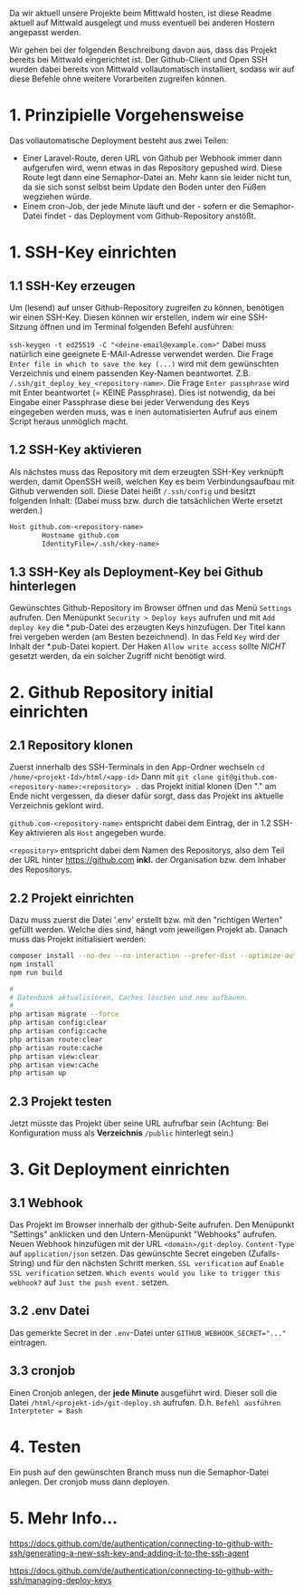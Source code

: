 Da wir aktuell unsere Projekte beim Mittwald hosten, ist diese Readme aktuell auf Mittwald
ausgelegt und muss eventuell bei anderen Hostern angepasst werden.

Wir gehen bei der folgenden Beschreibung davon aus, dass das Projekt bereits bei Mittwald eingerichtet ist.
Der Github-Client und Open SSH wurden dabei bereits von Mittwald vollautomatisch installiert, sodass 
wir auf diese Befehle ohne weitere Vorarbeiten zugreifen können.

# 1. Prinzipielle Vorgehensweise

Das vollautomatische Deployment besteht aus zwei Teilen:

* Einer Laravel-Route, deren URL von Github per Webhook immer dann aufgerufen wird, wenn etwas in das Repository
  gepushed wird. Diese Route legt dann eine Semaphor-Datei an. Mehr kann sie leider nicht tun, da sie sich sonst selbst
  beim Update den Boden unter den Füßen wegziehen würde.
* Einem cron-Job, der jede Minute läuft und der - sofern er die Semaphor-Datei findet - das Deployment vom
  Github-Repository anstößt.

# 1. SSH-Key einrichten

## 1.1 SSH-Key erzeugen

Um (lesend) auf unser Github-Repository zugreifen zu können, benötigen wir einen SSH-Key.
Diesen können wir erstellen, indem wir eine SSH-Sitzung öffnen und im Terminal folgenden Befehl ausführen:

`ssh-keygen -t ed25519 -C "<deine-email@example.com>"`
Dabei muss natürlich eine geeignete E-MAil-Adresse verwendet werden.
Die Frage `Enter file in which to save the key (...)` wird mit dem gewünschten Verzeichnis und
einem passenden Key-Namen beantwortet. Z.B. `/.ssh/git_deploy_key_<repository-name>`.
Die Frage `Enter passphrase` wird mit Enter beantwortet (= KEINE Passphrase).
Dies ist notwendig, da bei Eingabe einer Passphrase diese bei jeder Verwendung des Keys eingegeben werden muss, was e
inen automatisierten Aufruf aus einem Script heraus unmöglich macht.

## 1.2 SSH-Key aktivieren

Als nächstes muss das Repository mit dem erzeugten SSH-Key verknüpft werden, damit OpenSSH weiß, welchen Key es beim
Verbindungsaufbau mit Github verwenden soll.
Diese Datei heißt `/.ssh/config` und besitzt folgenden Inhalt:
(Dabei muss <repository-name> bzw. <key-name> durch die tatsächlichen Werte ersetzt werden.)

```txt
Host github.com-<repository-name>
        Hostname github.com
        IdentityFile=/.ssh/<key-name>
```

## 1.3 SSH-Key als Deployment-Key bei Github hinterlegen

Gewünschtes Github-Repository im Browser öffnen und das Menü `Settings` aufrufen.
Den Menüpunkt `Security > Deploy keys` aufrufen und mit `Add deploy key` die *.pub-Datei des erzeugten Keys hinzufügen.
Der Titel kann frei vergeben werden (am Besten bezeichnend).
In das Feld `Key` wird der Inhalt der *.pub-Datei kopiert.
Der Haken `Allow write access` sollte *NICHT* gesetzt werden, da ein solcher Zugriff nicht benötigt wird.

# 2. Github Repository initial einrichten

## 2.1 Repository klonen

Zuerst innerhalb des SSH-Terminals in den App-Ordner wechseln
`cd /home/<projekt-Id>/html/<app-id>`
Dann mit
`git clone git@github.com-<repository-name>:<repository> .`
das Projekt initial klonen (Den "." am Ende nicht vergessen, da dieser dafür sorgt, dass das Projekt ins
aktuelle Verzeichnis geklont wird.

`github.com-<repository-name>` entspricht dabei dem Eintrag, der in 1.2 SSH-Key aktivieren als `Host` angegeben wurde.

`<repository>` entspricht dabei dem Namen des Repositorys, also dem Teil der URL hinter https://github.com **inkl.**
der Organisation bzw. dem Inhaber des Repositorys.

## 2.2 Projekt einrichten

Dazu muss zuerst die Datei '.env' erstellt bzw. mit den "richtigen Werten" gefüllt werden.
Welche dies sind, hängt vom jeweiligen Projekt ab.
Danach muss das Projekt initialisiert werden:

```bash
composer install --no-dev --no-interaction --prefer-dist --optimize-autoloader
npm install
npm run build

#
# Datenbank aktualisieren, Caches löschen und neu aufbauen.
#
php artisan migrate --force
php artisan config:clear
php artisan config:cache
php artisan route:clear
php artisan route:cache
php artisan view:clear
php artisan view:cache
php artisan up  
```

## 2.3 Projekt testen

Jetzt müsste das Projekt über seine URL aufrufbar sein
(Achtung: Bei Konfiguration muss als **Verzeichnis** `/public` hinterlegt sein.)

# 3. Git Deployment einrichten

## 3.1 Webhook

Das Projekt im Browser innerhalb der github-Seite aufrufen.
Den Menüpunkt "Settings" anklicken und den Untern-Menüpunkt "Webhooks" aufrufen.
Neuen Webhook hinzufügen mit der URL `<domain>/git-deploy`.
`Content-Type` auf `application/json` setzen.
Das gewünschte Secret eingeben (Zufalls-String) und für den nächsten Schritt merken.
`SSL verification` auf `Enable SSL verification` setzen.
`Which events would you like to trigger this webhook?` auf `Just the push event.` setzen.


## 3.2 .env Datei

Das gemerkte Secret in der `.env`-Datei unter `GITHUB_WEBHOOK_SECRET="..."` eintragen.

## 3.3 cronjob

Einen Cronjob anlegen, der **jede Minute** ausgeführt wird.
Dieser soll die Datei `/html/<projekt-id>/git-deploy.sh` aufrufen.
D.h. `Befehl ausführen` `Interpteter = Bash`

# 4. Testen

Ein push auf den gewünschten Branch muss nun die Semaphor-Datei anlegen.
Der cronjob muss dann deployen.

# 5. Mehr Info...
https://docs.github.com/de/authentication/connecting-to-github-with-ssh/generating-a-new-ssh-key-and-adding-it-to-the-ssh-agent

https://docs.github.com/de/authentication/connecting-to-github-with-ssh/managing-deploy-keys
